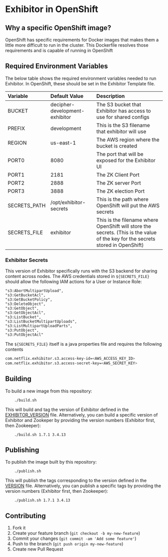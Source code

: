 # Exhibitor in OpenShift

## Why a specific OpenShift image?

OpenShift has specific requirements for Docker images that makes them a little more difficult to run in the cluster.  This Dockerfile resolves those requirements and is capable of running in OpenShift

## Required Environment Variables

The below table shows the required environment variables needed to run Exhibitor.  In OpenShift, these should be set in the Exhibitor Template file.

| Variable | Default Value | Description |
| :------ |:-------------| :----------|
| BUCKET | decipher-development-exhibitor | The S3 bucket that Exhibitor has access to use for shared configs |
| PREFIX | development | This is the S3 filename that exhibitor will use |
| REGION | us-east-1 | The AWS region where the bucket is created |
| PORT0 | 8080 | The port that will be exposed for the Exhibitor UI |
| PORT1 | 2181 | The ZK Client Port |
| PORT2 | 2888 | The ZK server Port |
| PORT3 | 3888 | The ZK election Port |
| SECRETS_PATH | /opt/exhibitor-secrets | This is the path where OpenShift will put the AWS secrets |
| SECRETS_FILE | exhibitor | This is the filename where OpenShift will store the secrets. (This is the value of the key for the secrets stored in OpenShift) 

### Exhibitor Secrets

This version of Exhibitor specifically runs with the S3 backend for sharing content across nodes.  The AWS credentials stored in `${SECRETS_FILE}` should allow the following IAM actions for a User or Instance Role: 

    "s3:AbortMultipartUpload",
    "s3:GetBucketAcl",
    "s3:GetBucketPolicy",
    "s3:DeleteObject",
    "s3:GetObject",
    "s3:GetObjectAcl",
    "s3:ListBucket",
    "s3:ListBucketMultipartUploads",
    "s3:ListMultipartUploadParts",
    "s3:PutObject",
    "s3:PutObjectAcl"

The `${SECRETS_FILE}` itself is a java properties file and requires the following contents

``` bash 
com.netflix.exhibitor.s3.access-key-id=<AWS_ACCESS_KEY_ID>
com.netflix.exhibitor.s3.access-secret-key=<AWS_SECRET_KEY>
```

## Building

To build a new image from this repository:

        ./build.sh

This will build and tag the version of Exhibitor defined in the [EXHIBITOR_VERSION](EXHIBITOR_VERSION) file. Alternatively, you can build a specific version of Exhibitor and Zookeper by providing the version numbers (Exhibitor first, then Zookeeper):

        ./build.sh 1.7.1 3.4.13

## Publishing

To publish the image built by this repository:

        ./publish.sh

This will publish the tags corresponding to the version defined in the [VERSION](VERSION) file. Alternatively, you can publish a specific tags by providing the version numbers (Exhibitor first, then Zookeeper):

        ./publish.sh 1.7.1 3.4.13

## Contributing

1. Fork it
1. Create your feature branch (`git checkout -b my-new-feature`)
1. Commit your changes (`git commit -am 'Add some feature'`)
1. Push to the branch (`git push origin my-new-feature`)
1. Create new Pull Request